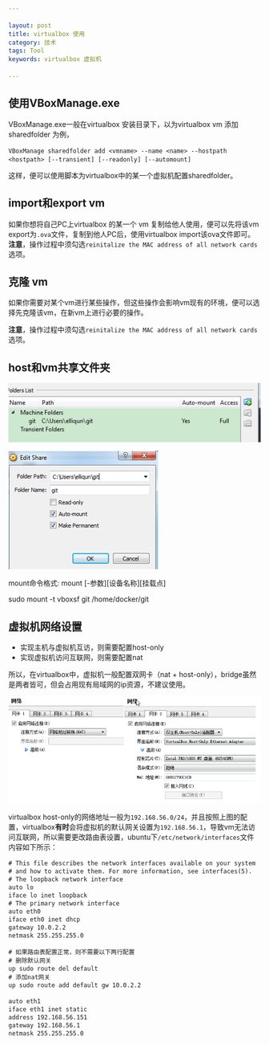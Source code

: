 ```yaml
---

layout: post
title: virtualbox 使用
category: 技术
tags: Tool
keywords: virtualbox 虚拟机

---
```


## 使用VBoxManage.exe ##

VBoxManage.exe一般在virtualbox 安装目录下，以为virtualbox vm 添加sharedfolder 为例，

`VBoxManage sharedfolder add <vmname> --name <name> --hostpath <hostpath> [--transient] [--readonly] [--automount]`

这样，便可以使用脚本为virtualbox中的某一个虚拟机配置sharedfolder。

## import和export vm ##

如果你想将自己PC上virtualbox 的某一个 vm 复制给他人使用，便可以先将该vm export为`.ova`文件，复制到他人PC后，使用virtualbox import该ova文件即可。**注意**，操作过程中须勾选`reinitalize the MAC address of all network cards`选项。


## 克隆 vm ##

如果你需要对某个vm进行某些操作，但这些操作会影响vm现有的环境，便可以选择先克隆该vm，在新vm上进行必要的操作。

**注意**，操作过程中须勾选`reinitalize the MAC address of all network cards`选项。


## host和vm共享文件夹

![Alt text](/public/upload/tool/share_folder1.png) 

![Alt text](/public/upload/tool/share_folder2.png) 

mount命令格式: mount [-参数][设备名称][挂载点]

sudo mount -t vboxsf git /home/docker/git

## 虚拟机网络设置

- 实现主机与虚拟机互访，则需要配置host-only
- 实现虚拟机访问互联网，则需要配置nat

所以，在virtualbox中，虚拟机一般配置双网卡（nat + host-only），bridge虽然是两者皆可，但会占用现有局域网的ip资源，不建议使用。

![Alt text](/public/upload/tool/network.png) 

virtualbox host-only的网络地址一般为`192.168.56.0/24`，并且按照上图的配置，virtualbox**有时**会将虚拟机的默认网关设置为`192.168.56.1`，导致vm无法访问互联网，所以需要更改路由表设置，ubuntu下`/etc/network/interfaces`文件内容如下所示：

    # This file describes the network interfaces available on your system
    # and how to activate them. For more information, see interfaces(5).
    # The loopback network interface
    auto lo
    iface lo inet loopback
    # The primary network interface
    auto eth0
    iface eth0 inet dhcp
    gateway 10.0.2.2
    netmask 255.255.255.0
    
    # 如果路由表配置正常，则不需要以下两行配置
    # 删除默认网关
    up sudo route del default
    # 添加nat网关
    up sudo route add default gw 10.0.2.2
    
    auto eth1
    iface eth1 inet static
    address 192.168.56.151
    gateway 192.168.56.1
    netmask 255.255.255.0

